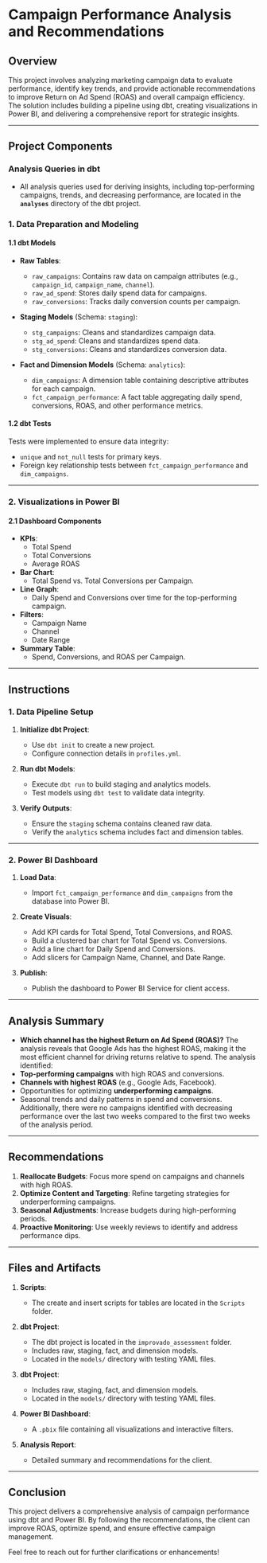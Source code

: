 # Campaign Performance Analysis and Recommendations

## Overview
This project involves analyzing marketing campaign data to evaluate performance, identify key trends, and provide actionable recommendations to improve Return on Ad Spend (ROAS) and overall campaign efficiency. The solution includes building a pipeline using dbt, creating visualizations in Power BI, and delivering a comprehensive report for strategic insights.

---

## Project Components

### Analysis Queries in dbt
- All analysis queries used for deriving insights, including top-performing campaigns, trends, and decreasing performance, are located in the **`analyses`** directory of the dbt project.

### **1. Data Preparation and Modeling**
#### **1.1 dbt Models**
- **Raw Tables**:
  - `raw_campaigns`: Contains raw data on campaign attributes (e.g., `campaign_id`, `campaign_name`, `channel`).
  - `raw_ad_spend`: Stores daily spend data for campaigns.
  - `raw_conversions`: Tracks daily conversion counts per campaign.

- **Staging Models** (Schema: `staging`):
  - `stg_campaigns`: Cleans and standardizes campaign data.
  - `stg_ad_spend`: Cleans and standardizes spend data.
  - `stg_conversions`: Cleans and standardizes conversion data.

- **Fact and Dimension Models** (Schema: `analytics`):
  - `dim_campaigns`: A dimension table containing descriptive attributes for each campaign.
  - `fct_campaign_performance`: A fact table aggregating daily spend, conversions, ROAS, and other performance metrics.

#### **1.2 dbt Tests**
Tests were implemented to ensure data integrity:
- `unique` and `not_null` tests for primary keys.
- Foreign key relationship tests between `fct_campaign_performance` and `dim_campaigns`.

---

### **2. Visualizations in Power BI**
#### **2.1 Dashboard Components**
- **KPIs**:
  - Total Spend
  - Total Conversions
  - Average ROAS
- **Bar Chart**:
  - Total Spend vs. Total Conversions per Campaign.
- **Line Graph**:
  - Daily Spend and Conversions over time for the top-performing campaign.
- **Filters**:
  - Campaign Name
  - Channel
  - Date Range
- **Summary Table**:
  - Spend, Conversions, and ROAS per Campaign.

---

## Instructions

### **1. Data Pipeline Setup**
1. **Initialize dbt Project**:
   - Use `dbt init` to create a new project.
   - Configure connection details in `profiles.yml`.

2. **Run dbt Models**:
   - Execute `dbt run` to build staging and analytics models.
   - Test models using `dbt test` to validate data integrity.

3. **Verify Outputs**:
   - Ensure the `staging` schema contains cleaned raw data.
   - Verify the `analytics` schema includes fact and dimension tables.

---

### **2. Power BI Dashboard**
1. **Load Data**:
   - Import `fct_campaign_performance` and `dim_campaigns` from the database into Power BI.

2. **Create Visuals**:
   - Add KPI cards for Total Spend, Total Conversions, and ROAS.
   - Build a clustered bar chart for Total Spend vs. Conversions.
   - Add a line chart for Daily Spend and Conversions.
   - Add slicers for Campaign Name, Channel, and Date Range.

3. **Publish**:
   - Publish the dashboard to Power BI Service for client access.

---

## Analysis Summary
- **Which channel has the highest Return on Ad Spend (ROAS)?** The analysis reveals that Google Ads has the highest ROAS, making it the most efficient channel for driving returns relative to spend.
The analysis identified:
- **Top-performing campaigns** with high ROAS and conversions.
- **Channels with highest ROAS** (e.g., Google Ads, Facebook).
- Opportunities for optimizing **underperforming campaigns**.
- Seasonal trends and daily patterns in spend and conversions. Additionally, there were no campaigns identified with decreasing performance over the last two weeks compared to the first two weeks of the analysis period.

---

## Recommendations
1. **Reallocate Budgets**: Focus more spend on campaigns and channels with high ROAS.
2. **Optimize Content and Targeting**: Refine targeting strategies for underperforming campaigns.
3. **Seasonal Adjustments**: Increase budgets during high-performing periods.
4. **Proactive Monitoring**: Use weekly reviews to identify and address performance dips.

---

## Files and Artifacts
1. **Scripts**:
   - The create and insert scripts for tables are located in the `Scripts` folder.

1. **dbt Project**:
   - The dbt project is located in the `improvado_assessment` folder.
   - Includes raw, staging, fact, and dimension models.
   - Located in the `models/` directory with testing YAML files.

1. **dbt Project**:
   - Includes raw, staging, fact, and dimension models.
   - Located in the `models/` directory with testing YAML files.

2. **Power BI Dashboard**:
   - A `.pbix` file containing all visualizations and interactive filters.

3. **Analysis Report**:
   - Detailed summary and recommendations for the client.

---

## Conclusion
This project delivers a comprehensive analysis of campaign performance using dbt and Power BI. By following the recommendations, the client can improve ROAS, optimize spend, and ensure effective campaign management.

Feel free to reach out for further clarifications or enhancements!

